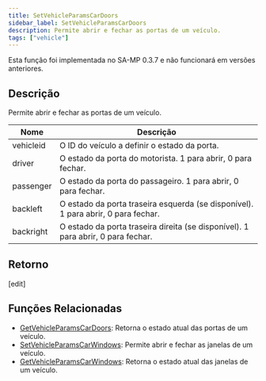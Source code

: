 ```yaml
---
title: SetVehicleParamsCarDoors
sidebar_label: SetVehicleParamsCarDoors
description: Permite abrir e fechar as portas de um veículo.
tags: ["vehicle"]
---
```


Esta função foi implementada no SA-MP 0.3.7 e não funcionará em versões anteriores.

## Descrição

Permite abrir e fechar as portas de um veículo.

| Nome      | Descrição                                                                         |
| --------- | --------------------------------------------------------------------------------- |
| vehicleid | O ID do veículo a definir o estado da porta.                                      |
| driver    | O estado da porta do motorista. 1 para abrir, 0 para fechar.                      |
| passenger | O estado da porta do passageiro. 1 para abrir, 0 para fechar.                     |
| backleft  | O estado da porta traseira esquerda (se disponível). 1 para abrir, 0 para fechar. |
| backright | O estado da porta traseira direita (se disponível). 1 para abrir, 0 para fechar.  |

## Retorno

[edit]

## Funções Relacionadas

- [GetVehicleParamsCarDoors](GetVehicleParamsCarDoors): Retorna o estado atual das portas de um veículo.
- [SetVehicleParamsCarWindows](SetVehicleParamsCarWindows): Permite abrir e fechar as janelas de um veículo.
- [GetVehicleParamsCarWindows](GetVehicleParamsCarWindows): Retorna o estado atual das janelas de um veículo.

